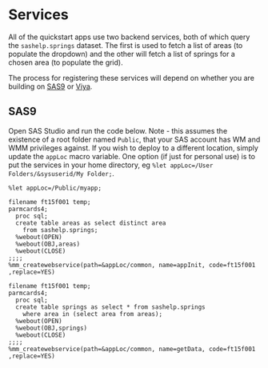 # Services

All of the quickstart apps use two backend services, both of which query the `sashelp.springs` dataset.  The first is used to fetch a list of areas (to populate the dropdown) and the other will fetch a list of springs for a chosen area (to populate the grid).

The process for registering these services will depend on whether you are building on [SAS9](#SAS9) or [Viya](#Viya).

## SAS9

Open SAS Studio and run the code below.  Note - this assumes the existence of a root folder named `Public`, that your SAS account has WM and WMM privileges against.  If you wish to deploy to a different location, simply update the `appLoc` macro variable.  One option (if just for personal use) is to put the services in your home directory, eg `%let appLoc=/User Folders/&sysuserid/My Folder;`.

```
%let appLoc=/Public/myapp;

filename ft15f001 temp;
parmcards4;
  proc sql;
  create table areas as select distinct area
    from sashelp.springs;
  %webout(OPEN)
  %webout(OBJ,areas)
  %webout(CLOSE)
;;;;
%mm_createwebservice(path=&appLoc/common, name=appInit, code=ft15f001 ,replace=YES)

filename ft15f001 temp;
parmcards4;
  proc sql;
  create table springs as select * from sashelp.springs
    where area in (select area from areas);
  %webout(OPEN)
  %webout(OBJ,springs)
  %webout(CLOSE)
;;;;
%mm_createwebservice(path=&appLoc/common, name=getData, code=ft15f001 ,replace=YES)

```